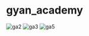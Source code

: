 # gyan_academy

![ga2](https://github.com/arun-praveen-d-58/GyanAcademy/assets/116140047/bca64967-78dc-4c5c-b6eb-193278f87f6d)
![ga3](https://github.com/arun-praveen-d-58/GyanAcademy/assets/116140047/b36d4974-e35a-4dbe-9374-c4f442368c73)
![ga5](https://github.com/arun-praveen-d-58/GyanAcademy/assets/116140047/1f476a61-d52b-4e17-b698-554c80be3598)
